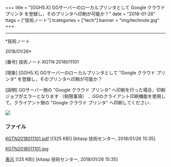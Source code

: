 ﻿+++
title = "[GGH5.X] GGサーバーのローカルプリンタとして Google クラウド プリンタ を登録し，そのプリンタへ印刷が可能か？"
date = "2018-01-26"
ttags = ["技術ノート"]
tcategories = ["tech"]
banner = "img/technote.jpg"
+++

-----------------------------------------------------------------------------------------------------------------------------

*技術ノート

2018/01/26*


[番号]
技術ノート KGTN 2018011101

[現象]
[GGH5.X] GGサーバーのローカルプリンタとして "Google クラウド プリンタ"
を登録し，そのプリンタへ印刷が可能か？

[説明]
GGサーバー側の "Google クラウド プリンタ"
へ印刷を行った場合，印刷ジョブがエラーとなります （制限事項）
．GGのクライアント印刷機能を使用して，クライアント側の "Google クラウド
プリンタ" へ印刷してください．

![](http://techreport.kitasp.net/attachments/download/3952/KGTN2018011101.jpg)


### ファイル





[KGTN2018011101.pdf](http://techreport.kitasp.net/attachments/download/3951/KGTN2018011101.pdf)
 [(325 KB)] [kitasp 技術センター, 2018/01/26
15:35]

[KGTN2018011101.jpg](http://techreport.kitasp.net/attachments/download/3952/KGTN2018011101.jpg)

[表示](http://techreport.kitasp.net/attachments/3952/KGTN2018011101.jpg "表示")
 [(25 KB)] [kitasp 技術センター, 2018/01/26
15:35]
